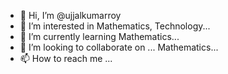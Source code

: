 - 👋 Hi, I’m @ujjalkumarroy
- 👀 I’m interested in Mathematics, Technology... 
- 🌱 I’m currently learning Mathematics... 
- 💞️ I’m looking to collaborate on ... Mathematics... 
- 📫 How to reach me ...

<!---
ujjalkumarroy/ujjalkumarroy is a ✨ special ✨ repository because its `README.md` (this file) appears on your GitHub profile.
You can click the Preview link to take a look at your changes.
--->
